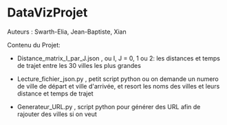 # DataVizProjet
Auteurs : Swarth-Elia, Jean-Baptiste, Xian


Contenu du Projet:

- Distance_matrix_I_par_J.json , ou I, J = 0, 1 ou 2: les distances et temps de trajet entre les 30 villes les plus grandes

- Lecture_fichier_json.py , petit script python ou on demande un numero de ville de départ et ville d'arrivée, et resort les noms des                                   villes et leurs distance et temps de trajet

- Generateur_URL.py       , script python pour générer des URL afin de rajouter des villes si on veut

